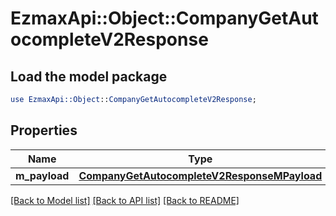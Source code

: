 # EzmaxApi::Object::CompanyGetAutocompleteV2Response

## Load the model package
```perl
use EzmaxApi::Object::CompanyGetAutocompleteV2Response;
```

## Properties
Name | Type | Description | Notes
------------ | ------------- | ------------- | -------------
**m_payload** | [**CompanyGetAutocompleteV2ResponseMPayload**](CompanyGetAutocompleteV2ResponseMPayload.md) |  | 

[[Back to Model list]](../README.md#documentation-for-models) [[Back to API list]](../README.md#documentation-for-api-endpoints) [[Back to README]](../README.md)


